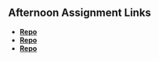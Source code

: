 ## Afternoon Assignment Links

* **[Repo](https://github.com/Q-Mick/choreList)**
* **[Repo](https://github.com/Q-Mick/gregList_sql)**
* **[Repo](https://github.com/Q-Mick/AllSpice)**
